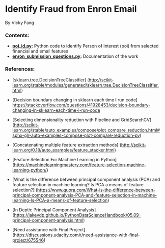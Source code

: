 # Identify Fraud from Enron Email
By Vicky Fang<br>
### Contents:
* **[poi_id.py](poi_id.py):** Python code to identify Person of Interest (poi) from selected financial and email features
* **[enron_submission_questions.py](enron_submission_questions.py):** Documentation of the work

### References:
* [sklearn.tree.DecisionTreeClassifier] (http://scikit-learn.org/stable/modules/generated/sklearn.tree.DecisionTreeClassifier.html)

* [Decision boundary changing in sklearn each time I run code] https://stackoverflow.com/questions/41928453/decision-boundary-changing-in-sklearn-each-time-i-run-code

* [Selecting dimensionality reduction with Pipeline and GridSearchCV] (http://scikit-learn.org/stable/auto_examples/compose/plot_compare_reduction.html#sphx-glr-auto-examples-compose-plot-compare-reduction-py)

* [Concatenating multiple feature extraction methods] (http://scikit-learn.org/0.18/auto_examples/feature_stacker.html)

* [Feature Selection For Machine Learning in Python] (https://machinelearningmastery.com/feature-selection-machine-learning-python/)

* [What is the difference between principal component analysis (PCA) and feature selection in machine learning? Is PCA a means of feature selection?] (https://www.quora.com/What-is-the-difference-between-principal-component-analysis-PCA-and-feature-selection-in-machine-learning-Is-PCA-a-means-of-feature-selection)

* [In Depth: Principal Component Analysis] (https://jakevdp.github.io/PythonDataScienceHandbook/05.09-principal-component-analysis.html)

* [Need assistance with Final Project]
(https://discussions.udacity.com/t/need-assistance-with-final-project/675546)
